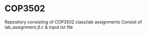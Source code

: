 # COP3502
Repository consisting of COP3502 class/lab assignments
Consist of lab_assignment_6.c & input.txt file

